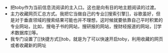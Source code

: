- 把toby作为当前信息流阅读的主入口。这也是向有目的地主题阅读的过渡。
- 主力收藏网页汇总方式。我把它当做自己的专业[[搜索引擎]]，谷歌虽好，但是对于垂直领域的搜索结果可能也并不理想，这时候就要依靠自己平时积累的专业网站，比如，搜电子书的网站，搜研报的网站，搜财经报道的网站，[[学术数据库]]等。
- 我专门设置了[[快捷方式]]tob，就是为了可以快速开启toby，利用收藏的网页或者收藏新的网址
